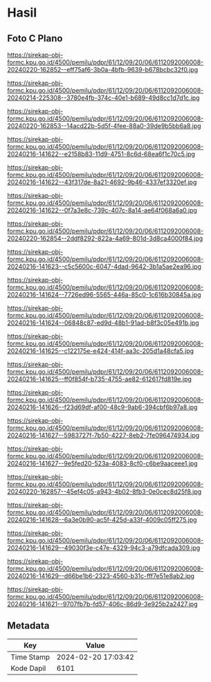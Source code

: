 # Hasil

## Foto C Plano

https://sirekap-obj-formc.kpu.go.id/4500/pemilu/pdpr/61/12/09/20/06/6112092006008-20240220-162852--eff75af6-3b0a-4bfb-9639-b678bcbc32f0.jpg

https://sirekap-obj-formc.kpu.go.id/4500/pemilu/pdpr/61/12/09/20/06/6112092006008-20240214-225308--3780e4fb-374c-40e1-b689-49d8cc1d7d1c.jpg

https://sirekap-obj-formc.kpu.go.id/4500/pemilu/pdpr/61/12/09/20/06/6112092006008-20240220-162853--14acd22b-5d5f-4fee-88a0-39de9b5bb6a8.jpg

https://sirekap-obj-formc.kpu.go.id/4500/pemilu/pdpr/61/12/09/20/06/6112092006008-20240216-141622--e2158b83-11d9-4751-8c6d-68ea6f1c70c5.jpg

https://sirekap-obj-formc.kpu.go.id/4500/pemilu/pdpr/61/12/09/20/06/6112092006008-20240216-141622--43f317de-8a21-4692-9b46-4337ef3320ef.jpg

https://sirekap-obj-formc.kpu.go.id/4500/pemilu/pdpr/61/12/09/20/06/6112092006008-20240216-141622--0f7a3e8c-739c-407c-8a14-ae64f068a6a0.jpg

https://sirekap-obj-formc.kpu.go.id/4500/pemilu/pdpr/61/12/09/20/06/6112092006008-20240220-162854--2ddf8292-822a-4a69-801d-3d8ca4000f84.jpg

https://sirekap-obj-formc.kpu.go.id/4500/pemilu/pdpr/61/12/09/20/06/6112092006008-20240216-141623--c5c5600c-6047-4dad-9642-3b1a5ae2ea96.jpg

https://sirekap-obj-formc.kpu.go.id/4500/pemilu/pdpr/61/12/09/20/06/6112092006008-20240216-141624--7726ed96-5565-446a-85c0-1c616b30845a.jpg

https://sirekap-obj-formc.kpu.go.id/4500/pemilu/pdpr/61/12/09/20/06/6112092006008-20240216-141624--06848c87-ed9d-48b1-91ad-b8f3c05e491b.jpg

https://sirekap-obj-formc.kpu.go.id/4500/pemilu/pdpr/61/12/09/20/06/6112092006008-20240216-141625--c122175e-e424-414f-aa3c-205d1a48cfa5.jpg

https://sirekap-obj-formc.kpu.go.id/4500/pemilu/pdpr/61/12/09/20/06/6112092006008-20240216-141625--ff0f854f-b735-4755-ae82-612617fd819e.jpg

https://sirekap-obj-formc.kpu.go.id/4500/pemilu/pdpr/61/12/09/20/06/6112092006008-20240216-141626--f23d69df-af00-48c9-9ab6-394cbf6b97a8.jpg

https://sirekap-obj-formc.kpu.go.id/4500/pemilu/pdpr/61/12/09/20/06/6112092006008-20240216-141627--5983727f-7b50-4227-8eb2-7fe096474934.jpg

https://sirekap-obj-formc.kpu.go.id/4500/pemilu/pdpr/61/12/09/20/06/6112092006008-20240216-141627--9e5fed20-523a-4083-8cf0-c6be9aaceee1.jpg

https://sirekap-obj-formc.kpu.go.id/4500/pemilu/pdpr/61/12/09/20/06/6112092006008-20240220-162857--45ef4c05-a943-4b02-8fb3-0e0cec8d25f8.jpg

https://sirekap-obj-formc.kpu.go.id/4500/pemilu/pdpr/61/12/09/20/06/6112092006008-20240216-141628--6a3e0b90-ac5f-425d-a33f-4009c05ff275.jpg

https://sirekap-obj-formc.kpu.go.id/4500/pemilu/pdpr/61/12/09/20/06/6112092006008-20240216-141629--49030f3e-c47e-4329-94c3-a79dfcada309.jpg

https://sirekap-obj-formc.kpu.go.id/4500/pemilu/pdpr/61/12/09/20/06/6112092006008-20240216-141629--d66be1b6-2323-4560-b31c-fff7e51e8ab2.jpg

https://sirekap-obj-formc.kpu.go.id/4500/pemilu/pdpr/61/12/09/20/06/6112092006008-20240216-141621--9707fb7b-fd57-406c-86d9-3e925b2a2427.jpg


## Metadata

| Key        | Value               |
| ---------- | ------------------- |
| Time Stamp | 2024-02-20 17:03:42 |
| Kode Dapil | 6101                |



